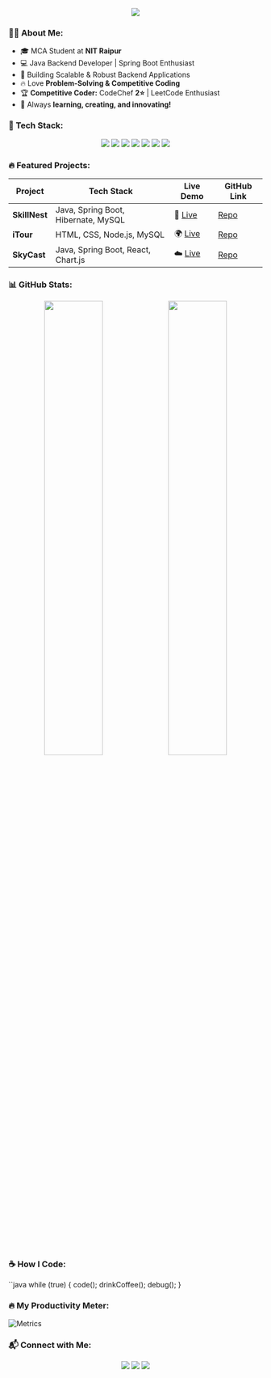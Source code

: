 <p align="center">
  <img src="https://readme-typing-svg.demolab.com?font=Fira+Code&size=24&pause=1000&color=00E676&width=600&lines=Hey!+I'm+Vasu+Taunk!;Java+Backend+Developer;Passionate+About+Spring+Boot;Love+Building+Scalable+Apps;Welcome+to+My+GitHub+Profile!">
</p>


### 👨‍💻 About Me:
- 🎓 MCA Student at **NIT Raipur**
- 💻 Java Backend Developer | Spring Boot Enthusiast  
- 🚀 Building Scalable & Robust Backend Applications  
- 🔥 Love **Problem-Solving & Competitive Coding**  
- 🏆 **Competitive Coder:** CodeChef **2⭐** | LeetCode Enthusiast  
- 🎯 Always **learning, creating, and innovating!**  


### 🚀 Tech Stack:
<p align="center">
  <img src="https://img.shields.io/badge/Java-007396.svg?style=for-the-badge&logo=java&logoColor=white">
  <img src="https://img.shields.io/badge/SpringBoot-6DB33F.svg?style=for-the-badge&logo=spring&logoColor=white">
  <img src="https://img.shields.io/badge/Hibernate-59666C.svg?style=for-the-badge&logo=hibernate&logoColor=white">
  <img src="https://img.shields.io/badge/MySQL-4479A1.svg?style=for-the-badge&logo=mysql&logoColor=white">
  <img src="https://img.shields.io/badge/Git-F05032.svg?style=for-the-badge&logo=git&logoColor=white">
  <img src="https://img.shields.io/badge/PostgreSQL-4169E1.svg?style=for-the-badge&logo=postgresql&logoColor=white">
  <img src="https://img.shields.io/badge/IntelliJ-000000.svg?style=for-the-badge&logo=intellij-idea&logoColor=white">
</p>


### 🔥 Featured Projects:
| **Project** | **Tech Stack** | **Live Demo** | **GitHub Link** |
|------------|-------------|-------------|-------------|
| **SkillNest** | Java, Spring Boot, Hibernate, MySQL | 🚀 [Live](https://skillnest.com) | [Repo](https://github.com/vtaunk1932/SkillNest) |
| **iTour** | HTML, CSS, Node.js, MySQL | 🌍 [Live](https://utka7sh.github.io/iTour) | [Repo](https://github.com/Utka7sh/iTour) |
| **SkyCast** | Java, Spring Boot, React, Chart.js | ☁️ [Live](https://skycast.com) | [Repo](https://github.com/vtaunk1932/SkyCast) |


### 📊 GitHub Stats:
<p align="center">
  <img src="https://github-readme-stats.vercel.app/api?username=vtaunk1932&show_icons=true&theme=radical" width="48%"/>
  <img src="https://github-readme-streak-stats.herokuapp.com/?user=vtaunk1932&theme=radical" width="48%"/>
</p>


### ☕ How I Code:
``java
while (true) {
    code();
    drinkCoffee();
    debug();
}


### 🔥 My Productivity Meter:
![Metrics](https://github-profile-summary-cards.vercel.app/api/cards/productive-time?username=vtaunk1932&theme=github_dark)


### 📬 Connect with Me:
<p align="center">
  <a href="mailto:vasutaunk1932@gmail.com"><img src="https://img.shields.io/badge/Gmail-D14836.svg?style=for-the-badge&logo=gmail&logoColor=white"></a>
  <a href="https://linkedin.com/in/vtaunk1932"><img src="https://img.shields.io/badge/LinkedIn-0077B5.svg?style=for-the-badge&logo=linkedin&logoColor=white"></a>
  <a href="https://github.com/vtaunk1932"><img src="https://img.shields.io/badge/GitHub-181717.svg?style=for-the-badge&logo=github&logoColor=white"></a>
</p>
